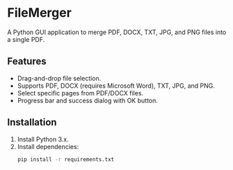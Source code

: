 # FileMerger
A Python GUI application to merge PDF, DOCX, TXT, JPG, and PNG files into a single PDF.

## Features
- Drag-and-drop file selection.
- Supports PDF, DOCX (requires Microsoft Word), TXT, JPG, and PNG.
- Select specific pages from PDF/DOCX files.
- Progress bar and success dialog with OK button.

## Installation
1. Install Python 3.x.
2. Install dependencies:
   ```bash
   pip install -r requirements.txt